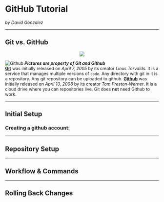 # GitHub Tutorial

_by David Gonzalez_

---
## Git vs. GitHub
<p align="center">
  <img / src =https://upload.wikimedia.org/wikipedia/commons/thumb/e/e0/Git-logo.svg/1024px-Git-logo.svg.png>
</p>

![Github](https://c1.staticflickr.com/6/5622/22160892602_e5474a698d.jpg)
_**Pictures are property of Git and Github**_  
[**Git**](https://git-scm.com/) was initially released on _April 7, 2005_ by its creator _Linus Torvalds_. It is a service that manages multiple versions of `code`. Any directory with git in it is a repository. Any git repository can be uploaded to github. [**Github**](https://github.com) was initially released on _April 10, 2008_ by its creator _Tom Preston-Werner_. It is a cloud drive where you can repositories live. Git does **not** need Github to work.



---
## Initial Setup

### Creating a github account:


---
## Repository Setup



---
## Workflow & Commands



---
## Rolling Back Changes